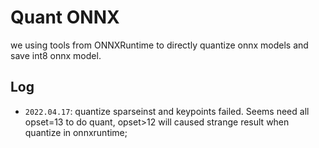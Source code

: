 # Quant ONNX

we using tools from ONNXRuntime to directly quantize onnx models and save int8 onnx model.


## Log

- `2022.04.17`: quantize sparseinst and keypoints failed. Seems need all opset=13 to do quant, opset>12 will caused strange result when quantize in onnxruntime;
